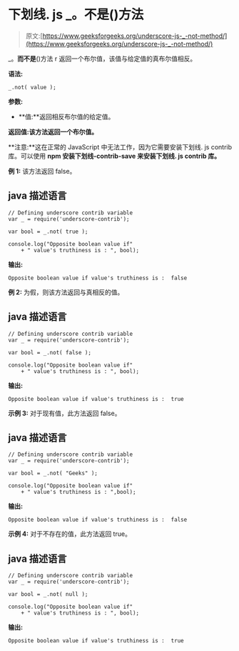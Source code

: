 # 下划线. js _。不是()方法

> 原文:[https://www.geeksforgeeks.org/underscore-js-_-not-method/](https://www.geeksforgeeks.org/underscore-js-_-not-method/)

_。**而不是**()方法 r 返回一个布尔值，该值与给定值的真布尔值相反。

**语法:**

```
_.not( value );

```

**参数:**

*   **值:**返回相反布尔值的给定值。

**返回值:**该方法返回一个**布尔值。**

**注意:**这在正常的 JavaScript 中无法工作，因为它需要安装下划线. js contrib 库。可以使用 **npm 安装下划线-contrib-save 来安装下划线. js contrib 库。**

**例 1:** 该方法返回 false。

## java 描述语言

```
// Defining underscore contrib variable
var _ = require('underscore-contrib'); 

var bool = _.not( true );

console.log("Opposite boolean value if"
    + " value's truthiness is : ", bool);
```

**输出:**

```
Opposite boolean value if value's truthiness is :  false

```

**例 2:** 为假，则该方法返回与真相反的值。

## java 描述语言

```
// Defining underscore contrib variable
var _ = require('underscore-contrib'); 

var bool = _.not( false );

console.log("Opposite boolean value if"
    + " value's truthiness is : ", bool);
```

**输出:**

```
Opposite boolean value if value's truthiness is :  true

```

**示例 3:** 对于现有值，此方法返回 false。

## java 描述语言

```
// Defining underscore contrib variable
var _ = require('underscore-contrib'); 

var bool = _.not( "Geeks" );

console.log("Opposite boolean value if"
    + " value's truthiness is : ",bool);
```

**输出:**

```
Opposite boolean value if value's truthiness is :  false

```

**示例 4:** 对于不存在的值，此方法返回 true。

## java 描述语言

```
// Defining underscore contrib variable
var _ = require('underscore-contrib'); 

var bool = _.not( null );

console.log("Opposite boolean value if"
    + " value's truthiness is : ", bool);
```

**输出:**

```
Opposite boolean value if value's truthiness is :  true

```